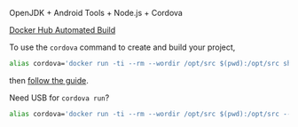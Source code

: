 OpenJDK + Android Tools + Node.js + Cordova

[Docker Hub Automated Build](https://hub.docker.com/r/shimaore/cordova/)

To use the `cordova` command to create and build your project,
```bash
alias cordova='docker run -ti --rm --wordir /opt/src $(pwd):/opt/src shimaore/cordova cordova'
```
then [follow the guide](https://cordova.apache.org/docs/en/latest/guide/cli/index.html#create-the-app).

Need USB for `cordova run`?
```bash
alias cordova='docker run -ti --rm --wordir /opt/src $(pwd):/opt/src --privileged -v /dev/bus/usb:/dev/bus/usb shimaore/cordova cordova'
```
